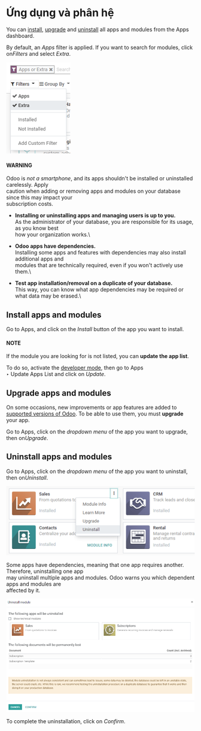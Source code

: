 # Ứng dụng và phân hệ

You can [install](apps_modules.md#general-install), [upgrade](apps_modules.md#general-upgrade) and [uninstall](apps_modules.md#general-uninstall) all apps and modules from the Apps dashboard.

By default, an _Apps_ filter is applied. If you want to search for modules, click o&#x6E;_&#x46;ilters_ and select _Extra_.

![Add "Extra" filter in Odoo Apps](../../_images/apps-search-filter.png)

#### WARNING

Odoo is _not a smartphone_, and its apps shouldn't be installed or uninstalled carelessly. Apply\
caution when adding or removing apps and modules on your database since this may impact your\
subscription costs.

* **Installing or uninstalling apps and managing users is up to you.**\
  As the administrator of your database, you are responsible for its usage, as you know best\
  how your organization works.\

* **Odoo apps have dependencies.**\
  Installing some apps and features with dependencies may also install additional apps and\
  modules that are technically required, even if you won't actively use them.\

* **Test app installation/removal on a duplicate of your database.**\
  This way, you can know what app dependencies may be required or what data may be erased.\


## Install apps and modules

Go to Apps, and click on the _Install_ button of the app you want to install.

#### NOTE

If the module you are looking for is not listed, you can **update the app list**.

To do so, activate the [developer mode](developer_mode.md#developer-mode), then go to Apps\
‣ Update Apps List and click on _Update_.

## Upgrade apps and modules

On some occasions, new improvements or app features are added to [supported versions of Odoo](../../administration/supported_versions.md). To be able to use them, you must **upgrade** your app.

Go to Apps, click on the _dropdown menu_ of the app you want to upgrade, then o&#x6E;_&#x55;pgrade_.

## Uninstall apps and modules

Go to Apps, click on the _dropdown menu_ of the app you want to uninstall, then o&#x6E;_&#x55;ninstall_.

![image](../../_images/uninstall.png)

Some apps have dependencies, meaning that one app requires another. Therefore, uninstalling one app\
may uninstall multiple apps and modules. Odoo warns you which dependent apps and modules are\
affected by it.

![image](../../_images/uninstall_deps.png)

To complete the uninstallation, click on _Confirm_.

